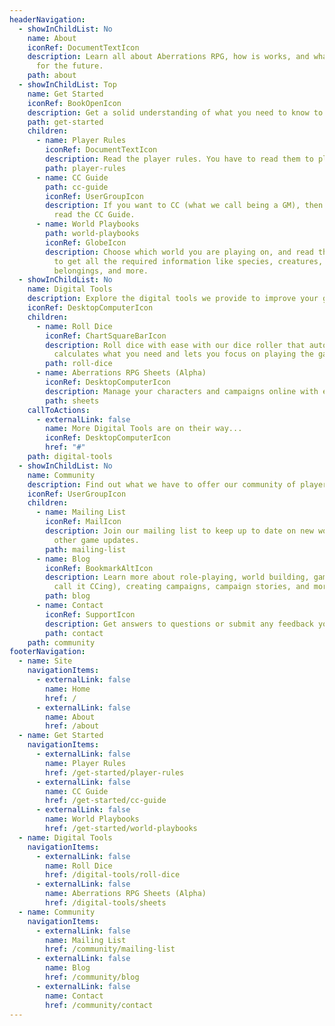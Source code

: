 ```yaml
---
headerNavigation:
  - showInChildList: No
    name: About
    iconRef: DocumentTextIcon
    description: Learn all about Aberrations RPG, how is works, and what is planned
      for the future.
    path: about
  - showInChildList: Top
    name: Get Started
    iconRef: BookOpenIcon
    description: Get a solid understanding of what you need to know to play this game.
    path: get-started
    children:
      - name: Player Rules
        iconRef: DocumentTextIcon
        description: Read the player rules. You have to read them to play.
        path: player-rules
      - name: CC Guide
        path: cc-guide
        iconRef: UserGroupIcon
        description: If you want to CC (what we call being a GM), then you'll want to
          read the CC Guide.
      - name: World Playbooks
        path: world-playbooks
        iconRef: GlobeIcon
        description: Choose which world you are playing on, and read the World Playbook
          to get all the required information like species, creatures,
          belongings, and more.
  - showInChildList: No
    name: Digital Tools
    description: Explore the digital tools we provide to improve your gameplay.
    iconRef: DesktopComputerIcon
    children:
      - name: Roll Dice
        iconRef: ChartSquareBarIcon
        description: Roll dice with ease with our dice roller that automatically
          calculates what you need and lets you focus on playing the game.
        path: roll-dice
      - name: Aberrations RPG Sheets (Alpha)
        iconRef: DesktopComputerIcon
        description: Manage your characters and campaigns online with ease.
        path: sheets
    callToActions:
      - externalLink: false
        name: More Digital Tools are on their way...
        iconRef: DesktopComputerIcon
        href: "#"
    path: digital-tools
  - showInChildList: No
    name: Community
    description: Find out what we have to offer our community of players.
    iconRef: UserGroupIcon
    children:
      - name: Mailing List
        iconRef: MailIcon
        description: Join our mailing list to keep up to date on new worlds, lore, and
          other game updates.
        path: mailing-list
      - name: Blog
        iconRef: BookmarkAltIcon
        description: Learn more about role-playing, world building, game mastering (we
          call it CCing), creating campaigns, campaign stories, and more.
        path: blog
      - name: Contact
        iconRef: SupportIcon
        description: Get answers to questions or submit any feedback you have.
        path: contact
    path: community
footerNavigation:
  - name: Site
    navigationItems:
      - externalLink: false
        name: Home
        href: /
      - externalLink: false
        name: About
        href: /about
  - name: Get Started
    navigationItems:
      - externalLink: false
        name: Player Rules
        href: /get-started/player-rules
      - externalLink: false
        name: CC Guide
        href: /get-started/cc-guide
      - externalLink: false
        name: World Playbooks
        href: /get-started/world-playbooks
  - name: Digital Tools
    navigationItems:
      - externalLink: false
        name: Roll Dice
        href: /digital-tools/roll-dice
      - externalLink: false
        name: Aberrations RPG Sheets (Alpha)
        href: /digital-tools/sheets
  - name: Community
    navigationItems:
      - externalLink: false
        name: Mailing List
        href: /community/mailing-list
      - externalLink: false
        name: Blog
        href: /community/blog
      - externalLink: false
        name: Contact
        href: /community/contact
---
```

